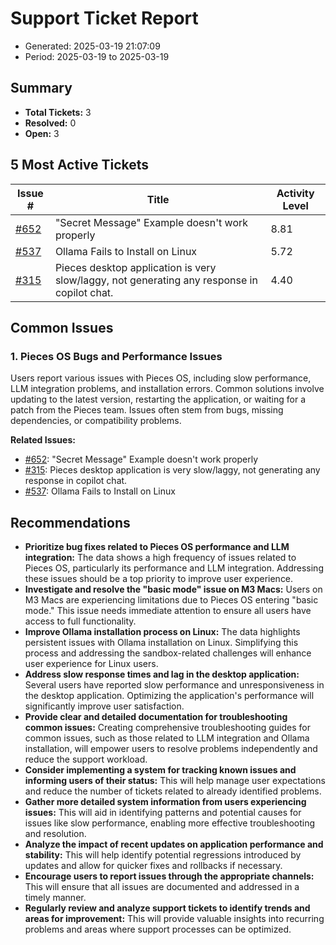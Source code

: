 # Support Ticket Report
- Generated: 2025-03-19 21:07:09
- Period: 2025-03-19 to 2025-03-19

## Summary
- **Total Tickets:** 3
- **Resolved:** 0
- **Open:** 3

## 5 Most Active Tickets
| Issue # | Title | Activity Level |
|---------|-------|----------------|
| [#652](https://github.com/pieces-app/support/issues/652) | "Secret Message" Example doesn't work properly | 8.81 |
| [#537](https://github.com/pieces-app/support/issues/537) | Ollama Fails to Install on Linux | 5.72 |
| [#315](https://github.com/pieces-app/support/issues/315) | Pieces desktop application is very slow/laggy, not generating any response in copilot chat. | 4.40 |

## Common Issues
### 1. Pieces OS Bugs and Performance Issues
Users report various issues with Pieces OS, including slow performance, LLM integration problems, and installation errors. Common solutions involve updating to the latest version, restarting the application, or waiting for a patch from the Pieces team. Issues often stem from bugs, missing dependencies, or compatibility problems.

**Related Issues:**
- [#652](https://github.com/pieces-app/support/issues/652): "Secret Message" Example doesn't work properly
- [#315](https://github.com/pieces-app/support/issues/315): Pieces desktop application is very slow/laggy, not generating any response in copilot chat.
- [#537](https://github.com/pieces-app/support/issues/537): Ollama Fails to Install on Linux


## Recommendations
- **Prioritize bug fixes related to Pieces OS performance and LLM integration:** The data shows a high frequency of issues related to Pieces OS, particularly its performance and LLM integration. Addressing these issues should be a top priority to improve user experience.
- **Investigate and resolve the "basic mode" issue on M3 Macs:** Users on M3 Macs are experiencing limitations due to Pieces OS entering "basic mode." This issue needs immediate attention to ensure all users have access to full functionality.
- **Improve Ollama installation process on Linux:** The data highlights persistent issues with Ollama installation on Linux. Simplifying this process and addressing the sandbox-related challenges will enhance user experience for Linux users.
- **Address slow response times and lag in the desktop application:** Several users have reported slow performance and unresponsiveness in the desktop application. Optimizing the application's performance will significantly improve user satisfaction.
- **Provide clear and detailed documentation for troubleshooting common issues:** Creating comprehensive troubleshooting guides for common issues, such as those related to LLM integration and Ollama installation, will empower users to resolve problems independently and reduce the support workload.
- **Consider implementing a system for tracking known issues and informing users of their status:** This will help manage user expectations and reduce the number of tickets related to already identified problems.
- **Gather more detailed system information from users experiencing issues:** This will aid in identifying patterns and potential causes for issues like slow performance, enabling more effective troubleshooting and resolution.
- **Analyze the impact of recent updates on application performance and stability:** This will help identify potential regressions introduced by updates and allow for quicker fixes and rollbacks if necessary.
- **Encourage users to report issues through the appropriate channels:** This will ensure that all issues are documented and addressed in a timely manner.
- **Regularly review and analyze support tickets to identify trends and areas for improvement:** This will provide valuable insights into recurring problems and areas where support processes can be optimized.
